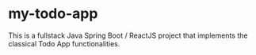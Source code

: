 # my-todo-app
This is a fullstack Java Spring Boot / ReactJS project that implements the classical Todo App functionalities.
